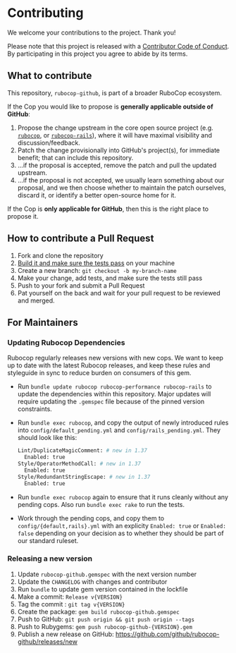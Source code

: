 # Contributing

We welcome your contributions to the project. Thank you!

Please note that this project is released with a [Contributor Code of Conduct](CODE_OF_CONDUCT.md). By participating in this project you agree to abide by its terms.


## What to contribute

This repository, `rubocop-github`, is part of a broader RuboCop ecosystem.

If the Cop you would like to propose is **generally applicable outside of GitHub**:

1. Propose the change upstream in the core open source project (e.g. [`rubocop`](https://github.com/rubocop/rubocop), or [`rubocop-rails`](https://github.com/rubocop/rubocop-rails)), where it will have maximal visibility and discussion/feedback.
1. Patch the change provisionally into GitHub's project(s), for immediate benefit; that can include this repository.
1. ...if the proposal is accepted, remove the patch and pull the updated upstream.
1. ...if the proposal is not accepted, we usually learn something about our proposal, and we then choose whether to maintain the patch ourselves, discard it, or identify a better open-source home for it.

If the Cop is **only applicable for GitHub**, then this is the right place to propose it.

## How to contribute a Pull Request

1. Fork and clone the repository
1. [Build it and make sure the tests pass](README.md#Testing) on your machine
1. Create a new branch: `git checkout -b my-branch-name`
1. Make your change, add tests, and make sure the tests still pass
1. Push to your fork and submit a Pull Request
1. Pat yourself on the back and wait for your pull request to be reviewed and merged.

## For Maintainers

### Updating Rubocop Dependencies

Rubocop regularly releases new versions with new cops. We want to keep up to date with the latest Rubocop releases, and keep these rules and styleguide in sync to reduce burden on consumers of this gem.

- Run `bundle update rubocop rubocop-performance rubocop-rails` to update the dependencies within this repository. Major updates will require updating the `.gemspec` file because of the pinned version constraints.
- Run `bundle exec rubocop`, and copy the output of newly introduced rules into `config/default_pending.yml` and `config/rails_pending.yml`. They should look like this:

  ```sh
  Lint/DuplicateMagicComment: # new in 1.37
    Enabled: true
  Style/OperatorMethodCall: # new in 1.37
    Enabled: true
  Style/RedundantStringEscape: # new in 1.37
    Enabled: true
  ```

- Run `bundle exec rubocop` again to ensure that it runs cleanly without any pending cops. Also run `bundle exec rake` to run the tests.
- Work through the pending cops, and copy them to `config/{default,rails}.yml` with an explicity `Enabled: true` or `Enabled: false` depending on your decision as to whether they should be part of our standard ruleset.

### Releasing a new version

1. Update `rubocop-github.gemspec` with the next version number
1. Update the `CHANGELOG` with changes and contributor
1. Run `bundle` to update gem version contained in the lockfile
1. Make a commit: `Release v{VERSION}`
1. Tag the commit : `git tag v{VERSION}`
1. Create the package: `gem build rubocop-github.gemspec`
1. Push to GitHub: `git push origin && git push origin --tags`
1. Push to Rubygems: `gem push rubocop-github-{VERSION}.gem`
1. Publish a new release on GitHub: https://github.com/github/rubocop-github/releases/new
